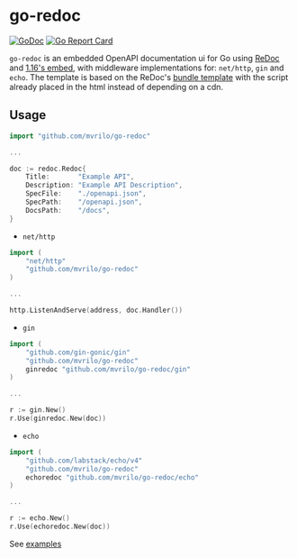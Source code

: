 # go-redoc

[![GoDoc](https://godoc.org/github.com/mvrilo/go-redoc?status.svg)](https://godoc.org/github.com/mvrilo/go-redoc)
[![Go Report Card](https://goreportcard.com/badge/github.com/mvrilo/go-redoc?_=1)](https://goreportcard.com/report/github.com/mvrilo/go-redoc?_=1)

`go-redoc` is an embedded OpenAPI documentation ui for Go using [ReDoc](https://github.com/ReDocly/redoc) and [1.16's embed](https://golang.org/pkg/embed/), with middleware implementations for: `net/http`, `gin` and `echo`. The template is based on the ReDoc's [bundle template](https://github.com/ReDocly/redoc/blob/master/cli/template.hbs) with the script already placed in the html instead of depending on a cdn.

## Usage

```go
import "github.com/mvrilo/go-redoc"

...

doc := redoc.Redoc{
    Title:       "Example API",
    Description: "Example API Description",
    SpecFile:    "./openapi.json",
    SpecPath:    "/openapi.json",
    DocsPath:    "/docs",
}
```

- `net/http`

```go
import (
	"net/http"
	"github.com/mvrilo/go-redoc"
)

...

http.ListenAndServe(address, doc.Handler())
```

- `gin`

```go
import (
	"github.com/gin-gonic/gin"
	"github.com/mvrilo/go-redoc"
	ginredoc "github.com/mvrilo/go-redoc/gin"
)

...

r := gin.New()
r.Use(ginredoc.New(doc))
```

- `echo`

```go
import (
	"github.com/labstack/echo/v4"
	"github.com/mvrilo/go-redoc"
	echoredoc "github.com/mvrilo/go-redoc/echo"
)

...

r := echo.New()
r.Use(echoredoc.New(doc))
```

See [examples](/_examples)
